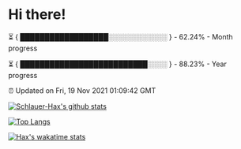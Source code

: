 # Hi there!

⏳ { ██████████████████░░░░░░░░░░░░ } - 62.24% - Month progress

⏳ { ██████████████████████████░░░░ } - 88.23% - Year progress

⏰ Updated on Fri, 19 Nov 2021 01:09:42 GMT


[![Schlauer-Hax's github stats](https://github-readme-stats.vercel.app/api?username=Schlauer-Hax&show_icons=true&theme=dark&count_private=true)](https://github.com/Schlauer-Hax)


[![Top Langs](https://github-readme-stats.vercel.app/api/top-langs/?username=Schlauer-Hax&layout=compact&theme=dark)](https://github.com/Schlauer-Hax?tab=repositories)


[![Hax's wakatime stats](https://github-readme-stats.vercel.app/api/wakatime?username=Hax&theme=dark)](https://wakatime.com/@Hax)

